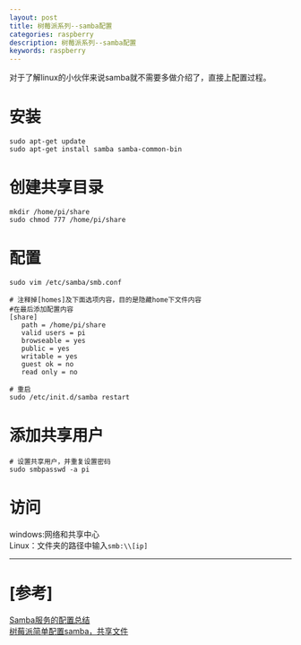 ```yaml
---
layout: post
title: 树莓派系列--samba配置
categories: raspberry
description: 树莓派系列--samba配置
keywords: raspberry
---
```


对于了解linux的小伙伴来说samba就不需要多做介绍了，直接上配置过程。

# 安装
```
sudo apt-get update
sudo apt-get install samba samba-common-bin
```
# 创建共享目录
```
mkdir /home/pi/share
sudo chmod 777 /home/pi/share
```
# 配置
```
sudo vim /etc/samba/smb.conf

# 注释掉[homes]及下面选项内容，目的是隐藏home下文件内容
#在最后添加配置内容
[share]
   path = /home/pi/share
   valid users = pi
   browseable = yes
   public = yes
   writable = yes
   guest ok = no
   read only = no
  
# 重启
sudo /etc/init.d/samba restart
```

# 添加共享用户
```
# 设置共享用户，并重复设置密码
sudo smbpasswd -a pi
```

# 访问
windows:网络和共享中心<br>
Linux：文件夹的路径中输入`smb:\\[ip]`


---------------
# \[参考\]

[Samba服务的配置总结](https://www.cnblogs.com/kevingrace/p/8662088.html)<br>
[树莓派简单配置samba，共享文件](https://blog.csdn.net/byforson/article/details/90900640)